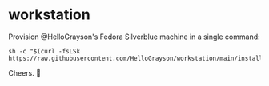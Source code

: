 # workstation 

Provision @HelloGrayson's Fedora Silverblue machine in a single command:

```console
sh -c "$(curl -fsLSk https://raw.githubusercontent.com/HelloGrayson/workstation/main/install.sh)"
```

Cheers. 🍺
